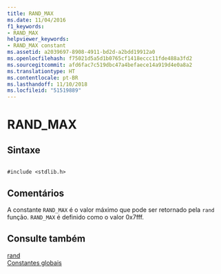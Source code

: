 ```yaml
---
title: RAND_MAX
ms.date: 11/04/2016
f1_keywords:
- RAND_MAX
helpviewer_keywords:
- RAND_MAX constant
ms.assetid: a2039697-8908-4911-bd2d-a2bdd19912a0
ms.openlocfilehash: f75021d5a5d1b0765cf1418eccc11fde488a3fd2
ms.sourcegitcommit: afd6fac7c519dbc47a4befaece14a919d4e0a8a2
ms.translationtype: HT
ms.contentlocale: pt-BR
ms.lasthandoff: 11/10/2018
ms.locfileid: "51519889"
---
```

# <a name="randmax"></a>RAND_MAX

## <a name="syntax"></a>Sintaxe

```

#include <stdlib.h>
```

## <a name="remarks"></a>Comentários

A constante `RAND_MAX` é o valor máximo que pode ser retornado pela `rand` função. `RAND_MAX` é definido como o valor 0x7fff.

## <a name="see-also"></a>Consulte também

[rand](../c-runtime-library/reference/rand.md)<br/>
[Constantes globais](../c-runtime-library/global-constants.md)